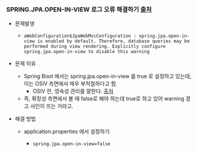 ### SPRING.JPA.OPEN-IN-VIEW 로그 오류 해결하기 [출처](https://mand2.github.io/spring/spring-boot/1/)


* 문제발생
    * ```
      aWebConfiguration$JpaWebMvcConfiguration : spring.jpa.open-in-view is enabled by default. Therefore, database queries may be performed during view rendering. Explicitly configure spring.jpa.open-in-view to disable this warning     
      ```

* 문제 이유
    * Spring Boot 에서는 spring.jpa.open-in-view 를 true 로 설정하고 있는데, 이는 OSIV 측면에서 매우 부적절하다고 함. 
        * OSIV 란, 영속성 관리를 말한다. [출처](https://stylishc.tistory.com/150)
    * 즉, 확장성 측면에서 볼 때 false로 해야 하는데 true로 하고 있어 warning 경고 사인이 뜨는 거라고.
    
* 해결 방법
    * application.properties 에서 설정하기
        * ```
          spring.jpa.open-in-view=false
          ```